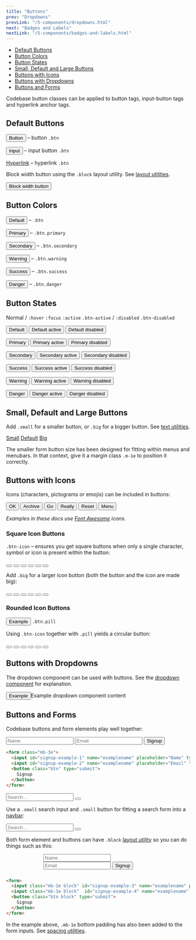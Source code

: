 ```yaml
---
title: "Buttons"
prev: "Dropdowns"
prevLink: "/5-components/dropdowns.html"
next: "Badges and Labels"
nextLink: "/5-components/badges-and-labels.html"
---
```


<div class="on-page-toc b-thin rounded mb-3e py-1e">
  <ul class="menu small">
    <li class="menu-item"><a href="#default-buttons">Default Buttons</a></li>
    <li class="menu-item"><a href="#button-colors">Button Colors</a></li>
    <li class="menu-item"><a href="#button-states">Button States</a></li>
    <li class="menu-item"><a href="#small-default-and-large-buttons">Small, Default and Large Buttons</a></li>
    <li class="menu-item"><a href="#buttons-with-icons">Buttons with Icons</a></li>
    <li class="menu-item"><a href="#buttons-with-dropdowns">Buttons with Dropdowns</a></li>
    <li class="menu-item"><a href="#buttons-and-forms">Buttons and Forms</a></li>
  </ul>
</div>

<p class="h4 thin">Codebase button classes can be applied to button tags, input-button tags and hyperlink anchor tags.</p>

## Default Buttons

<button class="btn" type="submit">Button</button> – button `.btn`

<input class="btn" value="Input" type="submit"> – input button `.btn`

<a class="btn" href="#/">Hyperlink</a> – hyperlink `.btn`

Block width button using the `.block` layout utility. See [layout utilities](/4-utilities/layout.html).

<button class="btn block">Block width button</button>

## Button Colors

<button class="btn">Default</button> – `.btn`

<button class="btn primary">Primary</button> – `.btn.primary`

<button class="btn secondary">Secondary</button> – `.btn.secondary`

<button class="btn warning">Warning</button> – `.btn.warning`

<button class="btn success">Success</button> – `.btn.success`

<button class="btn danger">Danger</button> – `.btn.danger`

## Button States

Normal / `:hover` `:focus` `:active` `.btn-active` / `:disabled` `.btn-disabled`

<button class="btn">Default</button>
<button class="btn btn-active">Default active</button>
<button class="btn btn-disabled" aria-disabled="true">Default disabled</button>

<button class="btn primary">Primary</button>
<button class="btn primary btn-active">Primary active</button>
<button class="btn primary btn-disabled" aria-disabled="true">Primary disabled</button>

<button class="btn secondary">Secondary</button>
<button class="btn secondary btn-active">Secondary active</button>
<button class="btn secondary btn-disabled" aria-disabled="true">Secondary disabled</button>

<button class="btn success">Success</button>
<button class="btn success btn-active">Success active</button>
<button class="btn success btn-disabled" aria-disabled="true">Success disabled</button>

<button class="btn warning">Warning</button>
<button class="btn warning btn-active">Warning active</button>
<button class="btn warning btn-disabled" aria-disabled="true">Warning disabled</button>

<button class="btn danger">Danger</button>
<button class="btn danger btn-active">Danger active</button>
<button class="btn danger btn-disabled" aria-disabled="true">Danger disabled</button>

## Small, Default and Large Buttons

Add `.small` for a smaller button, or `.big` for a bigger button. See [text utilities](/4-utilities/text.html).

<a class="btn primary small" href="#/">Small</a> <a class="btn primary" href="#/">Default</a> <a class="btn primary big" href="#/">Big</a>

<p class="mt-3e mr-2e bg-theme-2 p-2e">The smaller form button size has been designed for fitting within menus and menubars. In that context, give it a margin class <code>.m-1e</code> to position it correctly.</p>

## Buttons with Icons

Icons (characters, pictograms or emojis) can be included in buttons:

<button class="btn success"><i class="fas fa-check"></i> OK</button>
<button class="btn secondary"><i class="fas fa-folder"></i> Archive</button>
<button class="btn primary">Go <i class="fas fa-arrow-right"></i></button>
<button class="btn warning">Really <i class="fas fa-question-circle"></i></button>
<button class="btn danger">Reset <i class="fas fa-times"></i></button>
<button class="btn">Menu <i class="fas fa-bars"></i></button>

_Examples in these docs use [Font Awesome](https://fontawesome.com) icons._

### Square Icon Buttons

`.btn-icon` – ensures you get square buttons when only a single character, symbol or icon is present within the button:

<button class="btn success btn-icon"><i class="fas fa-check"></i></button>
<button class="btn secondary btn-icon"><i class="fas fa-folder"></i></button>
<button class="btn primary btn-icon"><i class="fas fa-arrow-right"></i></button>
<button class="btn warning btn-icon"><i class="fas fa-question-circle"></i></button>
<button class="btn danger btn-icon"><i class="fas fa-times"></i></button>
<button class="btn btn-icon"><i class="fas fa-bars"></i></button>

Add `.big` for a larger icon button (both the button and the icon are made big):

<button class="btn success btn-icon big"><i class="fas fa-check"></i></button>
<button class="btn secondary btn-icon big"><i class="fas fa-folder"></i></button>
<button class="btn primary btn-icon big"><i class="fas fa-arrow-right"></i></button>
<button class="btn warning btn-icon big"><i class="fas fa-question-circle"></i></button>
<button class="btn danger btn-icon big"><i class="fas fa-times"></i></button>
<button class="btn btn-icon big"><i class="fas fa-bars"></i></button>

### Rounded Icon Buttons

<button class="btn pill">Example</button> <code>.btn.pill</code>

Using `.btn-icon` together with `.pill` yields a circular button:

<button class="btn pill success btn-icon"><i class="fas fa-check"></i></button>
<button class="btn pill secondary btn-icon"><i class="fas fa-folder"></i></button>
<button class="btn pill primary btn-icon"><i class="fas fa-arrow-right"></i></button>
<button class="btn pill warning btn-icon"><i class="fas fa-question-circle"></i></button>
<button class="btn pill danger btn-icon"><i class="fas fa-times"></i></button>
<button class="btn pill btn-icon"><i class="fas fa-bars"></i></button>

## Buttons with Dropdowns

The dropdown component can be used with buttons. See the <a href="../dropdown/">dropdown component</a> for explanation.

<div class="dropdown mb-3e">
  <button class="btn dropdown-ctrl">Example</button><span class="dropdown-content">Example dropdown component content</span>
</div>

## Buttons and Forms

Codebase buttons and form elements play well together:

<form class="mb-3e">
  <input id="signup-example-1" name="examplename" placeholder="Name" type="text">
  <input id="signup-example-2" name="examplename" placeholder="Email" type="email">
  <button class="btn" type="submit">
    Signup
  </button>
</form>

```HTML
<form class="mb-3e">
  <input id="signup-example-1" name="examplename" placeholder="Name" type="text">
  <input id="signup-example-2" name="examplename" placeholder="Email" type="email">
  <button class="btn" type="submit">
    Signup
  </button>
</form>
```

<form class="mb-3e">
  <input class="pill" id="search-example-1" name="examplename" placeholder="Search..." type="search">
  <button class="btn btn-icon pill" type="submit">
    <span class="fas fa-search"></span>
  </button>
</form>

Use a `.small` search input and `.small` button for fitting a search form into a [navbar](/5-components/navbars.html#incorporating-inline-form-elements-and-buttons):

<form class="mb-3e">
  <input class="small" id="search-example-2" name="examplename" placeholder="Search..." type="search">
  <button class="btn btn-icon small" type="submit">
    <span class="fas fa-search"></span>
  </button>
</form>

Both form element and buttons can have `.block` [layout utility](/3-layout/layout-utilities.html) so you can do things such as this:

<div style="max-width: 300px; margin: 0 auto 1.5rem;">
  <form>
    <input class="mb-1e block" id="signup-example-3" name="examplename" placeholder="Name" type="text">
    <input class="mb-1e block"  id="signup-example-4" name="examplename" placeholder="Email" type="email">
    <button class="btn block" type="submit">
      Signup
    </button>
  </form>
</div>

```HTML
<form>
  <input class="mb-1e block" id="signup-example-3" name="examplename" placeholder="Name" type="text">
  <input class="mb-1e block"  id="signup-example-4" name="examplename" placeholder="Email" type="email">
  <button class="btn block" type="submit">
    Signup
  </button>
</form>
```

In the example above, `.mb-1e` bottom padding has also been added to the form inputs. See [spacing utilities](/4-utilities/spacing.html).
